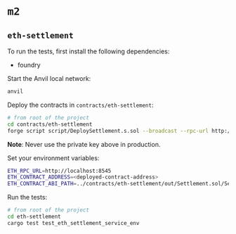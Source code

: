 # `m2`

## `eth-settlement`
To run the tests, first install the following dependencies:
- foundry

Start the Anvil local network:
```bash
anvil
```

Deploy the contracts in `contracts/eth-settlement`:
```bash
# from root of the project
cd contracts/eth-settlement
forge script script/DeploySettlement.s.sol --broadcast --rpc-url http://localhost:8545 --private-key <pick-key-from-anvil-avialable-accounts>
```

**Note**: Never use the private key above in production.

Set your environment variables:
```bash
ETH_RPC_URL=http://localhost:8545
ETH_CONTRACT_ADDRESS=<deployed-contract-address>
ETH_CONTRACT_ABI_PATH=../contracts/eth-settlement/out/Settlement.sol/Settlement.json
```

Run the tests:
```bash
# from root of the project
cd eth-settlement
cargo test test_eth_settlement_service_env
```